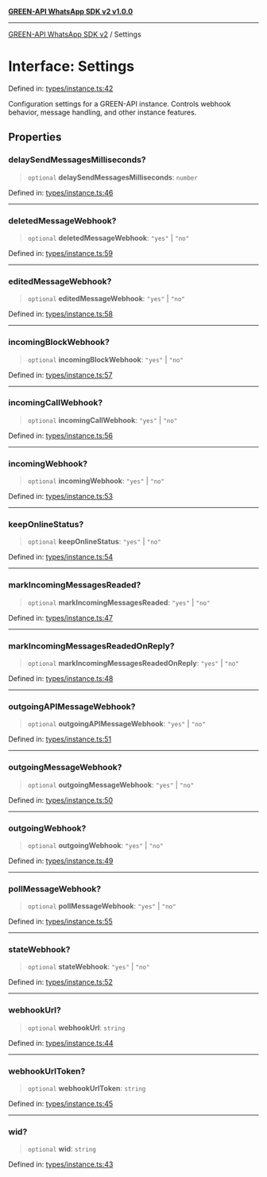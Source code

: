[**GREEN-API WhatsApp SDK v2 v1.0.0**](../README.md)

***

[GREEN-API WhatsApp SDK v2](../globals.md) / Settings

# Interface: Settings

Defined in: [types/instance.ts:42](https://github.com/green-api/whatsapp-api-client-js-v2/blob/6c31521abaa4e85365f3538298181cae99417bce/src/types/instance.ts#L42)

Configuration settings for a GREEN-API instance.
Controls webhook behavior, message handling, and other instance features.

## Properties

### delaySendMessagesMilliseconds?

> `optional` **delaySendMessagesMilliseconds**: `number`

Defined in: [types/instance.ts:46](https://github.com/green-api/whatsapp-api-client-js-v2/blob/6c31521abaa4e85365f3538298181cae99417bce/src/types/instance.ts#L46)

***

### deletedMessageWebhook?

> `optional` **deletedMessageWebhook**: `"yes"` \| `"no"`

Defined in: [types/instance.ts:59](https://github.com/green-api/whatsapp-api-client-js-v2/blob/6c31521abaa4e85365f3538298181cae99417bce/src/types/instance.ts#L59)

***

### editedMessageWebhook?

> `optional` **editedMessageWebhook**: `"yes"` \| `"no"`

Defined in: [types/instance.ts:58](https://github.com/green-api/whatsapp-api-client-js-v2/blob/6c31521abaa4e85365f3538298181cae99417bce/src/types/instance.ts#L58)

***

### incomingBlockWebhook?

> `optional` **incomingBlockWebhook**: `"yes"` \| `"no"`

Defined in: [types/instance.ts:57](https://github.com/green-api/whatsapp-api-client-js-v2/blob/6c31521abaa4e85365f3538298181cae99417bce/src/types/instance.ts#L57)

***

### incomingCallWebhook?

> `optional` **incomingCallWebhook**: `"yes"` \| `"no"`

Defined in: [types/instance.ts:56](https://github.com/green-api/whatsapp-api-client-js-v2/blob/6c31521abaa4e85365f3538298181cae99417bce/src/types/instance.ts#L56)

***

### incomingWebhook?

> `optional` **incomingWebhook**: `"yes"` \| `"no"`

Defined in: [types/instance.ts:53](https://github.com/green-api/whatsapp-api-client-js-v2/blob/6c31521abaa4e85365f3538298181cae99417bce/src/types/instance.ts#L53)

***

### keepOnlineStatus?

> `optional` **keepOnlineStatus**: `"yes"` \| `"no"`

Defined in: [types/instance.ts:54](https://github.com/green-api/whatsapp-api-client-js-v2/blob/6c31521abaa4e85365f3538298181cae99417bce/src/types/instance.ts#L54)

***

### markIncomingMessagesReaded?

> `optional` **markIncomingMessagesReaded**: `"yes"` \| `"no"`

Defined in: [types/instance.ts:47](https://github.com/green-api/whatsapp-api-client-js-v2/blob/6c31521abaa4e85365f3538298181cae99417bce/src/types/instance.ts#L47)

***

### markIncomingMessagesReadedOnReply?

> `optional` **markIncomingMessagesReadedOnReply**: `"yes"` \| `"no"`

Defined in: [types/instance.ts:48](https://github.com/green-api/whatsapp-api-client-js-v2/blob/6c31521abaa4e85365f3538298181cae99417bce/src/types/instance.ts#L48)

***

### outgoingAPIMessageWebhook?

> `optional` **outgoingAPIMessageWebhook**: `"yes"` \| `"no"`

Defined in: [types/instance.ts:51](https://github.com/green-api/whatsapp-api-client-js-v2/blob/6c31521abaa4e85365f3538298181cae99417bce/src/types/instance.ts#L51)

***

### outgoingMessageWebhook?

> `optional` **outgoingMessageWebhook**: `"yes"` \| `"no"`

Defined in: [types/instance.ts:50](https://github.com/green-api/whatsapp-api-client-js-v2/blob/6c31521abaa4e85365f3538298181cae99417bce/src/types/instance.ts#L50)

***

### outgoingWebhook?

> `optional` **outgoingWebhook**: `"yes"` \| `"no"`

Defined in: [types/instance.ts:49](https://github.com/green-api/whatsapp-api-client-js-v2/blob/6c31521abaa4e85365f3538298181cae99417bce/src/types/instance.ts#L49)

***

### pollMessageWebhook?

> `optional` **pollMessageWebhook**: `"yes"` \| `"no"`

Defined in: [types/instance.ts:55](https://github.com/green-api/whatsapp-api-client-js-v2/blob/6c31521abaa4e85365f3538298181cae99417bce/src/types/instance.ts#L55)

***

### stateWebhook?

> `optional` **stateWebhook**: `"yes"` \| `"no"`

Defined in: [types/instance.ts:52](https://github.com/green-api/whatsapp-api-client-js-v2/blob/6c31521abaa4e85365f3538298181cae99417bce/src/types/instance.ts#L52)

***

### webhookUrl?

> `optional` **webhookUrl**: `string`

Defined in: [types/instance.ts:44](https://github.com/green-api/whatsapp-api-client-js-v2/blob/6c31521abaa4e85365f3538298181cae99417bce/src/types/instance.ts#L44)

***

### webhookUrlToken?

> `optional` **webhookUrlToken**: `string`

Defined in: [types/instance.ts:45](https://github.com/green-api/whatsapp-api-client-js-v2/blob/6c31521abaa4e85365f3538298181cae99417bce/src/types/instance.ts#L45)

***

### wid?

> `optional` **wid**: `string`

Defined in: [types/instance.ts:43](https://github.com/green-api/whatsapp-api-client-js-v2/blob/6c31521abaa4e85365f3538298181cae99417bce/src/types/instance.ts#L43)
